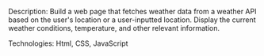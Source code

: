 Description:
Build a web page that fetches weather data from a weather API based on the user's location or a user-inputted location. Display the current weather conditions, temperature, and other relevant information.

Technologies: Html, CSS, JavaScript
